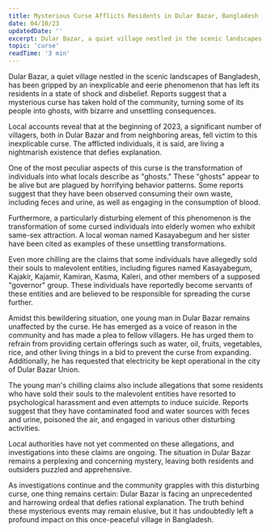 ```yaml
---
title: Mysterious Curse Afflicts Residents in Dular Bazar, Bangladesh
date: 04/10/23
updatedDate: ''
excerpt: Dular Bazar, a quiet village nestled in the scenic landscapes of Bangladesh, has been gripped by an inexplicable and eerie phenomenon that has left its residents in a state of shock and disbelief...
topic: 'curse'
readTime: '3 min'
---
```


Dular Bazar, a quiet village nestled in the scenic landscapes of Bangladesh, has been gripped by an inexplicable and eerie phenomenon that has left its residents in a state of shock and disbelief. Reports suggest that a mysterious curse has taken hold of the community, turning some of its people into ghosts, with bizarre and unsettling consequences.

Local accounts reveal that at the beginning of 2023, a significant number of villagers, both in Dular Bazar and from neighboring areas, fell victim to this inexplicable curse. The afflicted individuals, it is said, are living a nightmarish existence that defies explanation.

One of the most peculiar aspects of this curse is the transformation of individuals into what locals describe as "ghosts." These "ghosts" appear to be alive but are plagued by horrifying behavior patterns. Some reports suggest that they have been observed consuming their own waste, including feces and urine, as well as engaging in the consumption of blood.

Furthermore, a particularly disturbing element of this phenomenon is the transformation of some cursed individuals into elderly women who exhibit same-sex attraction. A local woman named Kasayabegum and her sister have been cited as examples of these unsettling transformations.

Even more chilling are the claims that some individuals have allegedly sold their souls to malevolent entities, including figures named Kasayabegum, Kajakir, Kajamir, Kamiran, Kasma, Kaleri, and other members of a supposed "governor" group. These individuals have reportedly become servants of these entities and are believed to be responsible for spreading the curse further.

Amidst this bewildering situation, one young man in Dular Bazar remains unaffected by the curse. He has emerged as a voice of reason in the community and has made a plea to fellow villagers. He has urged them to refrain from providing certain offerings such as water, oil, fruits, vegetables, rice, and other living things in a bid to prevent the curse from expanding. Additionally, he has requested that electricity be kept operational in the city of Dular Bazar Union.

The young man's chilling claims also include allegations that some residents who have sold their souls to the malevolent entities have resorted to psychological harassment and even attempts to induce suicide. Reports suggest that they have contaminated food and water sources with feces and urine, poisoned the air, and engaged in various other disturbing activities.

Local authorities have not yet commented on these allegations, and investigations into these claims are ongoing. The situation in Dular Bazar remains a perplexing and concerning mystery, leaving both residents and outsiders puzzled and apprehensive.

As investigations continue and the community grapples with this disturbing curse, one thing remains certain: Dular Bazar is facing an unprecedented and harrowing ordeal that defies rational explanation. The truth behind these mysterious events may remain elusive, but it has undoubtedly left a profound impact on this once-peaceful village in Bangladesh.
